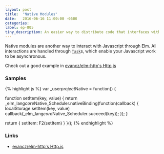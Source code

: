 ```yaml
---
layout: post
title:  "Native Modules"
date:   2016-06-16 11:00:00 -0500
categories:
label: ep-005
tiny_description: An easier way to distribute code that interfaces with Javascript.
---
```


Native modules are another way to interact with Javascript through Elm. All interactions are handled through [`Task`](http://package.elm-lang.org/packages/elm-lang/core/4.0.1/Task)s, which enable your Javascript work to be asynchronous.

Check out a good example in [evancz/elm-http's Http.js](https://github.com/evancz/elm-http/blob/3.0.1/src/Native/Http.js)


### Samples

{% highlight js %}
var _user$project$Native = function() {

  function setItem(key, value) {
    return _elm_lang$core$Native_Scheduler.nativeBinding(function(callback) {
      localStorage.setItem(key, value)
      callback(_elm_lang$core$Native_Scheduler.succeed(key));
    });
  }

  return {
    setItem: F2(setItem)
  }
}();
{% endhighlight %}

### Links
* [evancz/elm-http's Http.js](https://github.com/evancz/elm-http/blob/3.0.1/src/Native/Http.js)
